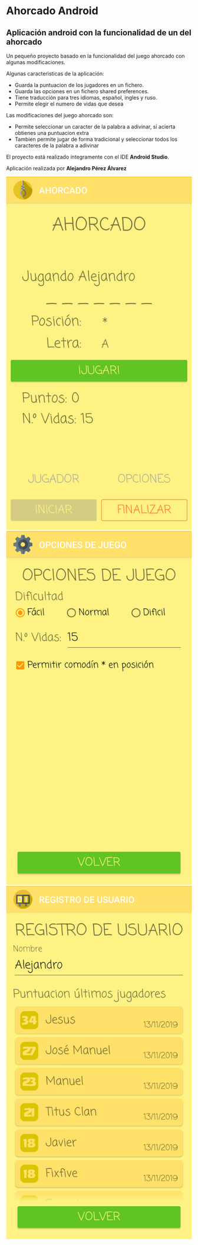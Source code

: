 <h1>Ahorcado Android</h1>
<h2>Aplicación android con la funcionalidad de un del ahorcado</h2>

<p>Un pequeño proyecto basado en la funcionalidad del juego ahorcado con algunas modificaciones.</p>
<p>Algunas caracteristicas de la aplicación: </p>
<ul>
  <li>Guarda la puntuacion de los jugadores en un fichero.</li>
  <li>Guarda las opciones en un fichero shared preferences.</li>
  <li>Tiene traducción para tres idiomas, español, ingles y ruso.</li>
  <li>Permite elegir el numero de vidas que desea</li>
</ul>
<p>Las modificaciones del juego ahorcado son:</p>
<ul>
  <li>Permite seleccionar un caracter de la palabra a adivinar, si acierta obtienes una puntuacion extra</li>
  <li>Tambien permite jugar de forma tradicional y seleccionar todos los caracteres de la palabra a adivinar</li>
</ul>
<p>El proyecto está realizado íntegramente con el IDE <b>Android Studio</b>.</p>
<p>Aplicación realizada por <b>Alejandro Pérez Álvarez</b></p>
<img src="https://raw.githubusercontent.com/alelasesino/Ahorcado/master/screen_shots/GameActivity.png"/>
<img src="https://raw.githubusercontent.com/alelasesino/Ahorcado/master/screen_shots/OptionsActivity.png"/>
<img src="https://raw.githubusercontent.com/alelasesino/Ahorcado/master/screen_shots/ScoreActivity.png"/>

